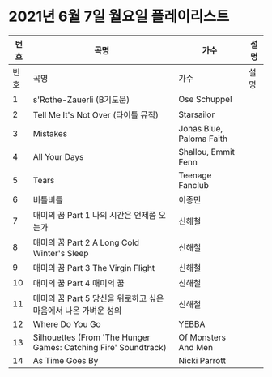 # 2021년 6월 7일 월요일 플레이리스트

| 번호 | 곡명 | 가수 | 설명 |
|------|------|------|------|
| 번호 | 곡명 | 가수 | 설명 |
| 1 | s'Rothe-Zauerli (B기도문) | Ose Schuppel |  |
| 2 | Tell Me It's Not Over (타이틀 뮤직) | Starsailor |  |
| 3 | Mistakes | Jonas Blue, Paloma Faith |  |
| 4 | All Your Days | Shallou, Emmit Fenn |  |
| 5 | Tears | Teenage Fanclub |  |
| 6 | 비틀비틀 | 이종민 |  |
| 7 | 매미의 꿈 Part 1 나의 시간은 언제쯤 오는가 | 신해철 |  |
| 8 | 매미의 꿈 Part 2 A Long Cold Winter's Sleep | 신해철 |  |
| 9 | 매미의 꿈 Part 3 The Virgin Flight | 신해철 |  |
| 10 | 매미의 꿈 Part 4 매미의 꿈 | 신해철 |  |
| 11 | 매미의 꿈 Part 5 당신을 위로하고 싶은 마음에서 나온 가벼운 성의 | 신해철 |  |
| 12 | Where Do You Go | YEBBA |  |
| 13 | Silhouettes (From 'The Hunger Games: Catching Fire' Soundtrack) | Of Monsters And Men |  |
| 14 | As Time Goes By | Nicki Parrott |  |
